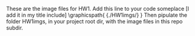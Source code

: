 These are the image files for HW1. 
Add this line to your code someplace [I add it in my title include]
\graphicspath{ {./HW1imgs/} }
Then pipulate the folder HW1imgs, in your project root dir, with the image files in this repo subdir.

